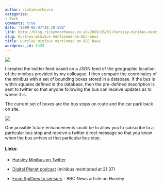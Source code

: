 ```yaml
---
author: rickymoorhouse
categories:
- Tech
comments: true
date: "2009-05-07T10:30:50Z"
link: http://blog.rickymoorhouse.co.uk/2009/05/07/hursley-minibus-mentioned-on-bbc-news/
slug: hursley-minibus-mentioned-on-bbc-news
title: Hursley minibus mentioned on BBC News
wordpress_id: 1433
---
```


![](/ricky/images/2009/hursleyminibus-news.png)




I created the twitter feed based on a JSON feed of the geographic location of the minibus provided by my colleague. I then compare the coordinates of the minibus with a set of bounding boxes stored in a database. If the bus is within squares defined in the database, then the pre-defined description is sent to twitter so that anyone following the bus can receive updates as to where it is.




The current set of boxes are the bus stops on route and the car park back on site.   

![](/ricky/images/2009/hursleyminibus-stops.png)





One possible future enhancements could be to allow you to subscribe to a particular bus stop and receive a twitter direct message so that you know when the bus arrives at that particular bus stop.





#### Links:






  * [Hursley Minibus on Twitter](http://twitter.com/hursleyminibus)



  * [Digital Planet podcast](http://www.bbc.co.uk/worldservice/science/2009/03/000000_digital_planet.shtml) (minibus mentioned at 21:37)



  * [From Spitfires to sensors](http://news.bbc.co.uk/1/hi/technology/8035425.stm) - BBC News article on Hursley 


